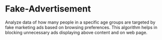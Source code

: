 # Fake-Advertisement
Analyze data of how many people in a specific age groups are targeted by fake marketing ads based on browsing preferences. This algorithm helps in blocking unnecessary ads displaying above content and on web page.
